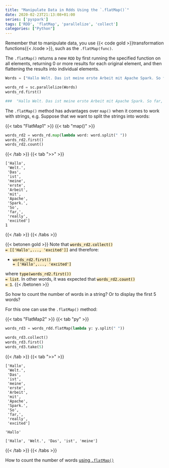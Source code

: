 ```yaml
---
title: "Manipulate Data in Rdds Using the `.flatMap()`"
date: 2020-02-23T21:13:08+01:00
series: ['pyspark']
tags: ['RDD', 'flatMap', 'parallelize', 'collect']
categories: ["Python"]
---
```


Remember that to manipulate data, you use {{< code gold >}}transformation functions{{< /code >}}, such as the `.flatMap(func)`.

The `.flatMap()` returns a new `RDD` by first running the specified function on all elements, returning 0 or more results for each original element, and then flattening the results into individual elements.

```python
Words = ["Hallo Welt. Das ist meine erste Arbeit mit Apache Spark. So far, really excited"]

words_rd = sc.parallelize(Words)
words_rd.first()

###  "Hallo Welt. Das ist meine erste Arbeit mit Apache Spark. So far, really excited"
```

The `.flatMap()` method has advantages over `map()` when it comes to work with strings, e.g. Suppose that we want to split the strings into words:

{{< tabs "FlatMap1" >}}
{{< tab "map()" >}}
```python
words_rd2 = words_rd.map(lambda word: word.split(" "))
words_rd2.first()
words_rd2.count() 
``` 
{{< /tab >}}
{{< tab ">>" >}}
```
['Hallo',
 'Welt.',
 'Das',
 'ist',
 'meine',
 'erste',
 'Arbeit',
 'mit',
 'Apache',
 'Spark.',
 'So',
 'far,',
 'really',
 'excited']
1
```
{{< /tab >}}
{{< /tabs >}}

{{< betonen gold >}}
Note that <code style="color:black;background-color:rgba(255, 180, 0, 0.2);">words_rd2.collect() = [['Hallo',..., 'excited']]</code> and therefore: 

- <code style="color:black;background-color:rgba(255, 180, 0, 0.2);">words_rd2.first() = ['Hallo',..., 'excited']</code>

where <code style="color:black;background-color:rgba(255, 180, 0, 0.2);">type(words_rd2.first()) = list</code>. In other words, it was expected that <code style="color:black;background-color:rgba(255, 180, 0, 0.2);">words_rd2.count() = 1</code>.
{{< /betonen >}}

So how to count the number of words in a string? Or to display the first 5 words?

For this one can use the `.flatMap()` method:

{{< tabs "FlatMap2" >}}
{{< tab "py" >}}
```python
words_rd3 = words_rdd.flatMap(lambda y: y.split(" "))

words_rd3.collect()
words_rd3.first()
words_rd3.take(5)
``` 
{{< /tab >}}
{{< tab ">>" >}}
```
['Hallo',
 'Welt.',
 'Das',
 'ist',
 'meine',
 'erste',
 'Arbeit',
 'mit',
 'Apache',
 'Spark.',
 'So',
 'far,',
 'really',
 'excited']

'Hallo'

['Hallo', 'Welt.', 'Das', 'ist', 'meine']
```
{{< /tab >}}
{{< /tabs >}}

How to count the number of words [using `.flatMap()`](/posts/python/count-words-with-a-pair-rdd)